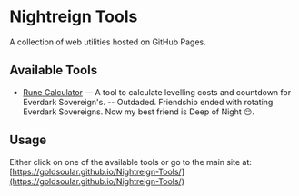 # Nightreign Tools

A collection of web utilities hosted on GitHub Pages.

## Available Tools

- [Rune Calculator](https://goldsoular.github.io/Nightreign-Tools/rune-calculator) — A tool to calculate levelling costs and countdown for Everdark Sovereign's.
-- Outdaded. Friendship ended with rotating Everdark Sovereigns. Now my best friend is Deep of Night 😔.

## Usage

Either click on one of the available tools or go to the main site at: [https://goldsoular.github.io/Nightreign-Tools/](https://goldsoular.github.io/Nightreign-Tools/)

